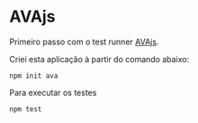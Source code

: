 # AVAjs

Primeiro passo com o test runner [AVAjs](https://github.com/avajs/ava).

Criei esta aplicação à partir do comando abaixo:

    npm init ava


Para executar os testes

    npm test


